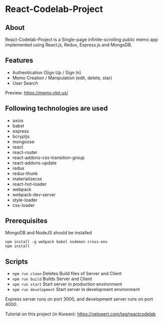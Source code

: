 # React-Codelab-Project

## About

React-Codelab-Project is a Single-page infinite-scrolling public memo app implemented using React.js, Redux, Express.js and MongoDB.

## Features
- Authentication (Sign Up / Sign In)
- Memo Creation / Manipulation (edit, delete, star)
- User Search

Preview: https://memo.vlpt.us/
    
## Following technologies are used
- axios
- babel
- express
- bcryptjs
- mongoose
- react
- react-router
- react-addons-css-transition-group
- react-addons-update
- redux
- redux-thunk
- materializecss
- react-hot-loader
- webpack
- webpack-dev-server
- style-loader
- css-loader


## Prerequisites
MongoDB and NodeJS should be installed

```
npm install -g webpack babel nodemon cross-env
npm install
```

## Scripts

- `npm run clean` Deletes Build files of Server and Client
- `npm run build` Builds Server and Client
- `npm run start` Start server in production environment
- `npm run development` Start server in development environment

Express server runs on port 3000, and development server runs on port 4000.

Tutorial on this project (in Korean): https://velopert.com/tag/reactcodelab